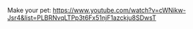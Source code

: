 
Make your pet:
https://www.youtube.com/watch?v=cWNikw-Jsr4&list=PLBRNvqLTPp3t6Fx51njF1azckju8SDwsT
